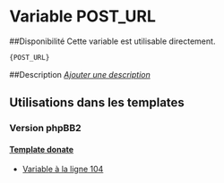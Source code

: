 # Variable POST_URL

##Disponibilité
Cette variable est utilisable directement.

```html
{POST_URL}
```

##Description
[*Ajouter une description*](https://fa-tvars.appspot.com/var/POST_URL)

## Utilisations dans les templates

### Version phpBB2

#### [Template donate](subsilver/donate.md#readme)
* [Variable &agrave; la ligne 104](../subsilver/donate.tpl#L104)